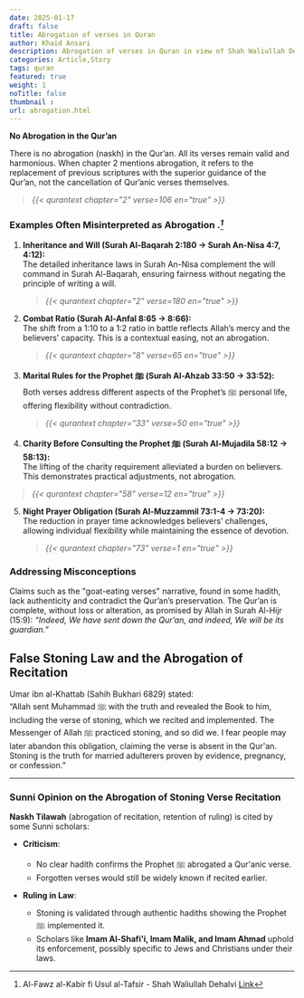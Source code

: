 ```yaml
---
date: 2025-01-17
draft: false
title: Abrogation of verses in Quran
author: Khaid Ansari
description: Abrogation of verses in Quran in view of Shah Waliullah Dehlavi
categories: Article,Story
tags: quran
featured: true
weight: 1
noTitle: false
thumbnail : 
url: abrogation.html
---
```

**No Abrogation in the Qur’an**  

There is no abrogation (naskh) in the Qur’an. All its verses remain valid and harmonious. When chapter 2 mentions abrogation, it refers to the replacement of previous scriptures with the superior guidance of the Qur’an, not the cancellation of Qur’anic verses themselves.

   > _{{< qurantext chapter="2" verse=106 en="true" >}}_

### Examples Often Misinterpreted as Abrogation .<cite>[^1]</cite>
[^1]:Al-Fawz al-Kabir fi Usul al-Tafsir - Shah Waliullah Dehalvi [Link](/pdf/Fauzkabir.pdf)

1. **Inheritance and Will (Surah Al-Baqarah 2:180 → Surah An-Nisa 4:7, 4:12):**  
   The detailed inheritance laws in Surah An-Nisa complement the will command in Surah Al-Baqarah, ensuring fairness without negating the principle of writing a will.  

   > _{{< qurantext chapter="2" verse=180 en="true" >}}_

2. **Combat Ratio (Surah Al-Anfal 8:65 → 8:66):**  
   The shift from a 1:10 to a 1:2 ratio in battle reflects Allah’s mercy and the believers’ capacity. This is a contextual easing, not an abrogation.  

   > _{{< qurantext chapter="8" verse=65 en="true" >}}_

3. **Marital Rules for the Prophet ﷺ (Surah Al-Ahzab 33:50 → 33:52):**  
   Both verses address different aspects of the Prophet’s ﷺ personal life, offering flexibility without contradiction. 

   > _{{< qurantext chapter="33" verse=50 en="true" >}}_ 

4. **Charity Before Consulting the Prophet ﷺ (Surah Al-Mujadila 58:12 → 58:13):**  
   The lifting of the charity requirement alleviated a burden on believers. This demonstrates practical adjustments, not abrogation.  

> _{{< qurantext chapter="58" verse=12 en="true" >}}_

5. **Night Prayer Obligation (Surah Al-Muzzammil 73:1-4 → 73:20):**  
   The reduction in prayer time acknowledges believers’ challenges, allowing individual flexibility while maintaining the essence of devotion.  

   > _{{< qurantext chapter="73" verse=1 en="true" >}}_

### Addressing Misconceptions  

Claims such as the "goat-eating verses" narrative, found in some hadith, lack authenticity and contradict the Qur’an’s preservation. The Qur’an is complete, without loss or alteration, as promised by Allah in Surah Al-Hijr (15:9): *“Indeed, We have sent down the Qur’an, and indeed, We will be its guardian.”*  


## **False Stoning Law and the Abrogation of Recitation**

 
Umar ibn al-Khattab (Sahih Bukhari 6829) stated:  
“Allah sent Muhammad ﷺ with the truth and revealed the Book to him, including the verse of stoning, which we recited and implemented. The Messenger of Allah ﷺ practiced stoning, and so did we. I fear people may later abandon this obligation, claiming the verse is absent in the Qur'an. Stoning is the truth for married adulterers proven by evidence, pregnancy, or confession.”

---

### **Sunni Opinion on the Abrogation of Stoning Verse Recitation**  
**Naskh Tilawah** (abrogation of recitation, retention of ruling) is cited by some Sunni scholars:  
- **Criticism**:  
  - No clear hadith confirms the Prophet ﷺ abrogated a Qur'anic verse.  
  - Forgotten verses would still be widely known if recited earlier.  

- **Ruling in Law**:  
  - Stoning is validated through authentic hadiths showing the Prophet ﷺ implemented it.  
  - Scholars like **Imam Al-Shafi'i, Imam Malik, and Imam Ahmad** uphold its enforcement, possibly specific to Jews and Christians under their laws.  

